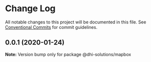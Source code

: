 # Change Log

All notable changes to this project will be documented in this file.
See [Conventional Commits](https://conventionalcommits.org) for commit guidelines.

## 0.0.1 (2020-01-24)

**Note:** Version bump only for package @dhi-solutions/mapbox
